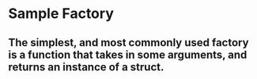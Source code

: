 # Sample Factory

## The simplest, and most commonly used factory is a function that takes in some arguments, and returns an instance of a struct.